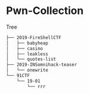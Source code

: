 # Pwn-Collection
Tree
```bash
├── 2019-FireShellCTF
│   ├── babyheap
│   ├── casino
│   ├── leakless
│   └── quotes-list
├── 2019-INSomnihack-teaser
│   └── onewrite
└── 91CTF
    └── 19-01
        └── rrr
```
